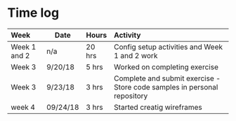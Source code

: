 # Time log 



| Week | Date | Hours | Activity |
| :------------| ------------| -------- | :-----------------------------------------------|                    
| Week 1 and 2 | n/a | 20 hrs | Config setup activities and Week 1 and 2 work |
| Week 3       | 9/20/18 | 5 hrs | Worked on completing exercise |
| Week 3       | 9/23/18 | 3 hrs | Complete and submit exercise - Store code samples in personal repository |
| week 4 | 09/24/18 | 3 hrs | Started creatig wireframes |





